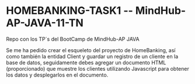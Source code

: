 # HOMEBANKING-TASK1 -- MindHub-AP-JAVA-11-TN 
Repo con los TP´s del BootCamp de MindHub-AP JAVA

Se me ha pedido crear el esqueleto del proyecto de HomeBanking, así como también la entidad Client y guardar un registro de un cliente en la base de datos, 
seguidamente debes agregar un documento HTML (proporcionado) que muestre los clientes utilizando Javascript para obtener los datos y desplegarlos en el documento.
